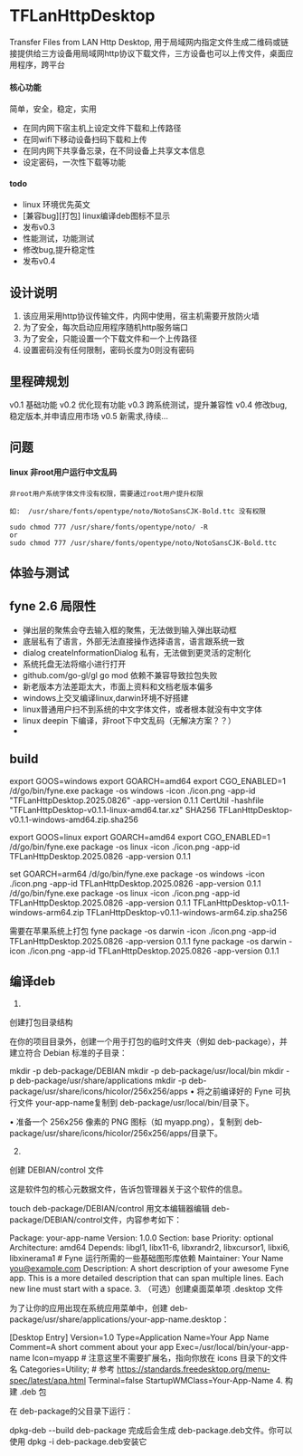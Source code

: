 # TFLanHttpDesktop
Transfer Files from LAN Http Desktop, 用于局域网内指定文件生成二维码或链接提供给三方设备用局域网http协议下载文件，三方设备也可以上传文件，桌面应用程序，跨平台

#### 核心功能

简单，安全，稳定，实用

- 在同内网下宿主机上设定文件下载和上传路径
- 在同wifi下移动设备扫码下载和上传
- 在同内网下共享备忘录，在不同设备上共享文本信息
- 设定密码，一次性下载等功能

#### todo
- linux 环境优先英文
- [兼容bug][打包] linux编译deb图标不显示
- 发布v0.3
- 性能测试，功能测试
- 修改bug,提升稳定性
- 发布v0.4

## 设计说明
1. 该应用采用http协议传输文件，内网中使用，宿主机需要开放防火墙
2. 为了安全，每次启动应用程序随机http服务端口
3. 为了安全，只能设置一个下载文件和一个上传路径
4. 设置密码没有任何限制，密码长度为0则没有密码

## 里程碑规划
v0.1 基础功能
v0.2 优化现有功能
v0.3 跨系统测试，提升兼容性
v0.4 修改bug,稳定版本,并申请应用市场
v0.5 新需求,待续...

## 问题

#### linux 非root用户运行中文乱码
```
非root用户系统字体文件没有权限，需要通过root用户提升权限

如:  /usr/share/fonts/opentype/noto/NotoSansCJK-Bold.ttc 没有权限

sudo chmod 777 /usr/share/fonts/opentype/noto/ -R
or
sudo chmod 777 /usr/share/fonts/opentype/noto/NotoSansCJK-Bold.ttc

```


## 体验与测试



## fyne 2.6 局限性
- 弹出层的聚焦会夺去输入框的聚焦，无法做到输入弹出联动框
- 底层私有了语言，外部无法直接操作选择语言，语言跟系统一致
- dialog createInformationDialog 私有，无法做到更灵活的定制化
- 系统托盘无法将缩小进行打开
- github.com/go-gl/gl go mod 依赖不兼容导致拉包失败
- 新老版本方法差距太大，市面上资料和文档老版本偏多
- windows上交叉编译linux,darwin环境不好搭建
- linux普通用户扫不到系统的中文字体文件，或者根本就没有中文字体
- linux deepin 下编译，非root下中文乱码（无解决方案？？）
- 

## build
export GOOS=windows
export GOARCH=amd64
export CGO_ENABLED=1
/d/go/bin/fyne.exe package -os windows -icon ./icon.png -app-id "TFLanHttpDesktop.2025.0826" -app-version 0.1.1
CertUtil -hashfile "TFLanHttpDesktop-v0.1.1-linux-amd64.tar.xz" SHA256
TFLanHttpDesktop-v0.1.1-windows-amd64.zip.sha256


export GOOS=linux
export GOARCH=amd64
export CGO_ENABLED=1
/d/go/bin/fyne.exe package -os linux -icon ./icon.png -app-id TFLanHttpDesktop.2025.0826 -app-version 0.1.1

set GOARCH=arm64
/d/go/bin/fyne.exe package -os windows -icon ./icon.png -app-id TFLanHttpDesktop.2025.0826 -app-version 0.1.1
/d/go/bin/fyne.exe package -os linux -icon ./icon.png -app-id TFLanHttpDesktop.2025.0826 -app-version 0.1.1
TFLanHttpDesktop-v0.1.1-windows-arm64.zip TFLanHttpDesktop-v0.1.1-windows-arm64.zip.sha256

需要在苹果系统上打包
fyne package -os darwin -icon ./icon.png -app-id TFLanHttpDesktop.2025.0826 -app-version 0.1.1
fyne package -os darwin -icon ./icon.png -app-id TFLanHttpDesktop.2025.0826 -app-version 0.1.1

## 编译deb

1.
​​创建打包目录结构​​

在你的项目目录外，创建一个用于打包的临时文件夹（例如 deb-package），并建立符合 Debian 标准的子目录：

mkdir -p deb-package/DEBIAN
mkdir -p deb-package/usr/local/bin
mkdir -p deb-package/usr/share/applications
mkdir -p deb-package/usr/share/icons/hicolor/256x256/apps
•
将之前编译好的 Fyne 可执行文件 your-app-name复制到 deb-package/usr/local/bin/目录下。

•
准备一个 256x256 像素的 PNG 图标（如 myapp.png），复制到 deb-package/usr/share/icons/hicolor/256x256/apps/目录下。



2.
​​创建 DEBIAN/control 文件​​

这是软件包的核心元数据文件，告诉包管理器关于这个软件的信息。

touch deb-package/DEBIAN/control
用文本编辑器编辑 deb-package/DEBIAN/control文件，内容参考如下：

Package: your-app-name
Version: 1.0.0
Section: base
Priority: optional
Architecture: amd64
Depends: libgl1, libx11-6, libxrandr2, libxcursor1, libxi6, libxinerama1 # Fyne 运行所需的一些基础图形库依赖
Maintainer: Your Name <you@example.com>
Description: A short description of your awesome Fyne app.
This is a more detailed description that can span multiple lines.
Each new line must start with a space.
3.
​​（可选）创建桌面菜单项 .desktop 文件​​

为了让你的应用出现在系统应用菜单中，创建 deb-package/usr/share/applications/your-app-name.desktop：

[Desktop Entry]
Version=1.0
Type=Application
Name=Your App Name
Comment=A short comment about your app
Exec=/usr/local/bin/your-app-name
Icon=myapp # 注意这里不需要扩展名，指向你放在 icons 目录下的文件名
Categories=Utility; # 参考 https://standards.freedesktop.org/menu-spec/latest/apa.html
Terminal=false
StartupWMClass=Your-App-Name
4.
​​构建 .deb 包​​

在 deb-package的父目录下运行：

dpkg-deb --build deb-package
完成后会生成 deb-package.deb文件。你可以使用 dpkg -i deb-package.deb安装它
